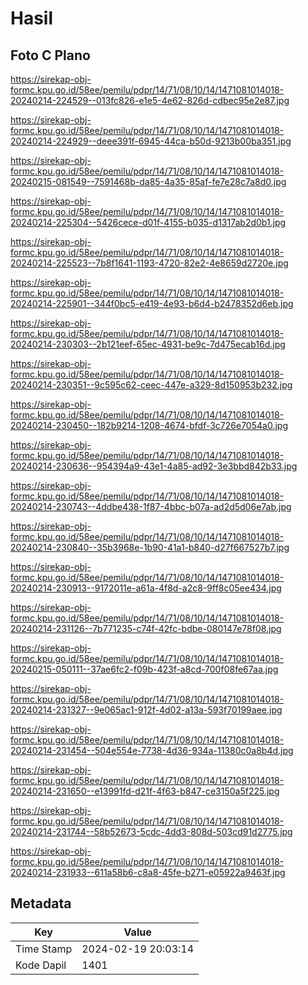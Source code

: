 # Hasil

## Foto C Plano

https://sirekap-obj-formc.kpu.go.id/58ee/pemilu/pdpr/14/71/08/10/14/1471081014018-20240214-224529--013fc826-e1e5-4e62-826d-cdbec95e2e87.jpg

https://sirekap-obj-formc.kpu.go.id/58ee/pemilu/pdpr/14/71/08/10/14/1471081014018-20240214-224929--deee391f-6945-44ca-b50d-9213b00ba351.jpg

https://sirekap-obj-formc.kpu.go.id/58ee/pemilu/pdpr/14/71/08/10/14/1471081014018-20240215-081549--7591468b-da85-4a35-85af-fe7e28c7a8d0.jpg

https://sirekap-obj-formc.kpu.go.id/58ee/pemilu/pdpr/14/71/08/10/14/1471081014018-20240214-225304--5426cece-d01f-4155-b035-d1317ab2d0b1.jpg

https://sirekap-obj-formc.kpu.go.id/58ee/pemilu/pdpr/14/71/08/10/14/1471081014018-20240214-225523--7b8f1641-1193-4720-82e2-4e8659d2720e.jpg

https://sirekap-obj-formc.kpu.go.id/58ee/pemilu/pdpr/14/71/08/10/14/1471081014018-20240214-225901--344f0bc5-e419-4e93-b6d4-b2478352d6eb.jpg

https://sirekap-obj-formc.kpu.go.id/58ee/pemilu/pdpr/14/71/08/10/14/1471081014018-20240214-230303--2b121eef-65ec-4931-be9c-7d475ecab16d.jpg

https://sirekap-obj-formc.kpu.go.id/58ee/pemilu/pdpr/14/71/08/10/14/1471081014018-20240214-230351--9c595c62-ceec-447e-a329-8d150953b232.jpg

https://sirekap-obj-formc.kpu.go.id/58ee/pemilu/pdpr/14/71/08/10/14/1471081014018-20240214-230450--182b9214-1208-4674-bfdf-3c726e7054a0.jpg

https://sirekap-obj-formc.kpu.go.id/58ee/pemilu/pdpr/14/71/08/10/14/1471081014018-20240214-230636--954394a9-43e1-4a85-ad92-3e3bbd842b33.jpg

https://sirekap-obj-formc.kpu.go.id/58ee/pemilu/pdpr/14/71/08/10/14/1471081014018-20240214-230743--4ddbe438-1f87-4bbc-b07a-ad2d5d06e7ab.jpg

https://sirekap-obj-formc.kpu.go.id/58ee/pemilu/pdpr/14/71/08/10/14/1471081014018-20240214-230840--35b3968e-1b90-41a1-b840-d27f667527b7.jpg

https://sirekap-obj-formc.kpu.go.id/58ee/pemilu/pdpr/14/71/08/10/14/1471081014018-20240214-230913--9172011e-a61a-4f8d-a2c8-9ff8c05ee434.jpg

https://sirekap-obj-formc.kpu.go.id/58ee/pemilu/pdpr/14/71/08/10/14/1471081014018-20240214-231126--7b771235-c74f-42fc-bdbe-080147e78f08.jpg

https://sirekap-obj-formc.kpu.go.id/58ee/pemilu/pdpr/14/71/08/10/14/1471081014018-20240215-050111--37ae6fc2-f09b-423f-a8cd-700f08fe67aa.jpg

https://sirekap-obj-formc.kpu.go.id/58ee/pemilu/pdpr/14/71/08/10/14/1471081014018-20240214-231327--9e065ac1-912f-4d02-a13a-593f70199aee.jpg

https://sirekap-obj-formc.kpu.go.id/58ee/pemilu/pdpr/14/71/08/10/14/1471081014018-20240214-231454--504e554e-7738-4d36-934a-11380c0a8b4d.jpg

https://sirekap-obj-formc.kpu.go.id/58ee/pemilu/pdpr/14/71/08/10/14/1471081014018-20240214-231650--e13991fd-d21f-4f63-b847-ce3150a5f225.jpg

https://sirekap-obj-formc.kpu.go.id/58ee/pemilu/pdpr/14/71/08/10/14/1471081014018-20240214-231744--58b52673-5cdc-4dd3-808d-503cd91d2775.jpg

https://sirekap-obj-formc.kpu.go.id/58ee/pemilu/pdpr/14/71/08/10/14/1471081014018-20240214-231933--611a58b6-c8a8-45fe-b271-e05922a9463f.jpg


## Metadata

| Key        | Value               |
| ---------- | ------------------- |
| Time Stamp | 2024-02-19 20:03:14 |
| Kode Dapil | 1401                |



